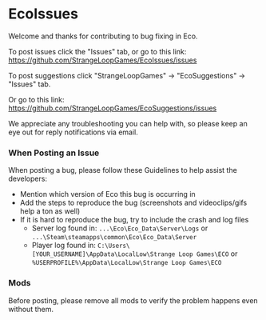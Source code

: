 # EcoIssues

Welcome and thanks for contributing to bug fixing in Eco.

To post issues click the "Issues" tab, or go to this link: https://github.com/StrangeLoopGames/EcoIssues/issues

To post suggestions click "StrangeLoopGames" -> "EcoSuggestions" -> "Issues" tab.     

Or go to this link: https://github.com/StrangeLoopGames/EcoSuggestions/issues

We appreciate any troubleshooting you can help with, so please keep an eye out for reply notifications via email.

### When Posting an Issue

When posting a bug, please follow these Guidelines to help assist the developers:
- Mention which version of Eco this bug is occurring in
- Add the steps to reproduce the bug (screenshots and videoclips/gifs help a ton as well)
- If it is hard to reproduce the bug, try to include the crash and log files
  - Server log found in: `...\Eco\Eco_Data\Server\Logs` or `...\Steam\steamapps\common\Eco\Eco_Data\Server`
  - Player log found in: `C:\Users\[YOUR_USERNAME]\AppData\LocalLow\Strange Loop Games\ECO` or `%USERPROFILE%\AppData\LocalLow\Strange Loop Games\ECO`

### Mods
Before posting, please remove all mods to verify the problem happens even without them.
